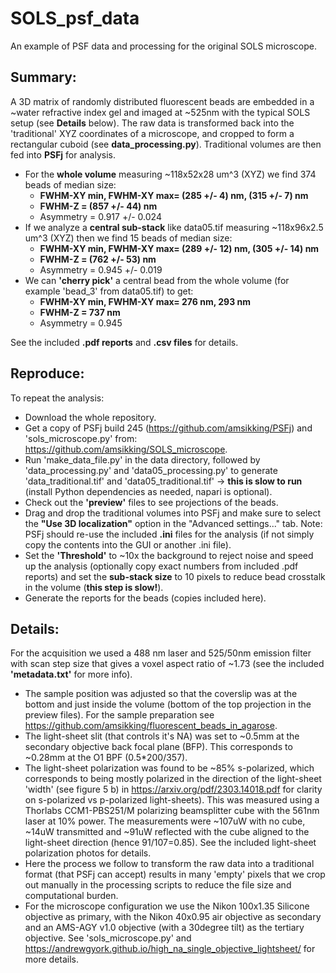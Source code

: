 # SOLS_psf_data
An example of PSF data and processing for the original SOLS microscope.
## Summary:
A 3D matrix of randomly distributed fluorescent beads are embedded in a ~water refractive index gel and imaged at ~525nm with the typical SOLS setup (see **Details** below). The raw data is transformed back into the 'traditional' XYZ coordinates of a microscope, and cropped to form a rectangular cuboid (see **data_processing.py**).
Traditional volumes are then fed into **PSFj** for analysis.
- For the **whole volume** measuring ~118x52x28 um^3 (XYZ) we find 374 beads of median size:
  * **FWHM-XY min, FWHM-XY max= (285 +/- 4) nm, (315 +/- 7) nm**
  * **FWHM-Z = (857 +/- 44) nm**
  * Asymmetry = 0.917 +/- 0.024
- If we analyze a **central sub-stack** like data05.tif measuring ~118x96x2.5 um^3 (XYZ) then we find 15 beads of median size:
  * **FWHM-XY min, FWHM-XY max= (289 +/- 12) nm, (305 +/- 14) nm**
  * **FWHM-Z = (762 +/- 53) nm**
  * Asymmetry = 0.945 +/- 0.019
- We can **'cherry pick'** a central bead from the whole volume (for example 'bead_3' from data05.tif) to get:
  * **FWHM-XY min, FWHM-XY max= 276 nm, 293 nm**
  * **FWHM-Z = 737 nm**
  * Asymmetry = 0.945

See the included **.pdf reports** and **.csv files** for details.

## Reproduce:
To repeat the analysis:
- Download the whole repository.
- Get a copy of PSFj build 245 (https://github.com/amsikking/PSFj) and 'sols_microscope.py' from: https://github.com/amsikking/SOLS_microscope.
- Run 'make_data_file.py' in the data directory, followed by 'data_processing.py' and 'data05_processing.py' to generate 'data_traditional.tif' and 'data05_traditional.tif' -> **this is slow to run** (install Python dependencies as needed, napari is optional).
- Check out the **'preview'** files to see projections of the beads.
- Drag and drop the traditional volumes into PSFj and make sure to select the **"Use 3D localization"** option in the "Advanced settings..." tab. Note: PSFj should re-use the included **.ini** files for the analysis (if not simply copy the contents into the GUI or another .ini file).
- Set the **'Threshold'** to ~10x the background to reject noise and speed up the analysis (optionally copy exact numbers from included .pdf reports) and set the **sub-stack size** to 10 pixels to reduce bead crosstalk in the volume (**this step is slow!**).
- Generate the reports for the beads (copies included here).

## Details:
For the acquisition we used a 488 nm laser and 525/50nm emission filter with scan step size that gives a voxel aspect ratio of ~1.73 (see the included **'metadata.txt'** for more info).
- The sample position was adjusted so that the coverslip was at the bottom and just inside the volume (bottom of the top projection in the preview files).  For the sample preparation see https://github.com/amsikking/fluorescent_beads_in_agarose.
- The light-sheet slit (that controls it's NA) was set to ~0.5mm at the secondary objective back focal plane (BFP). This corresponds to ~0.28mm at the O1 BPF (0.5*200/357).
- The light-sheet polarization was found to be ~85% s-polarized, which corresponds to being mostly polarized in the direction of the light-sheet 'width' (see figure 5 b) in https://arxiv.org/pdf/2303.14018.pdf  for clarity on s-polarized vs p-polarized light-sheets). This was measured using a Thorlabs CCM1-PBS251/M polarizing beamsplitter cube with the 561nm laser at 10% power. The measurements were ~107uW with no cube, ~14uW transmitted and ~91uW reflected with the cube aligned to the light-sheet direction (hence 91/107=0.85). See the included light-sheet polarization photos for details.
- Here the process we follow to transform the raw data into a traditional format (that PSFj can accept) results in many 'empty' pixels that we crop out manually in the processing scripts to reduce the file size and computational burden.
- For the microscope configuration we use the Nikon 100x1.35 Silicone objective as primary, with the Nikon 40x0.95 air objective as secondary and an AMS-AGY v1.0 objective (with a 30degree tilt) as the tertiary objective. See 'sols_microscope.py' and https://andrewgyork.github.io/high_na_single_objective_lightsheet/ for more details.

